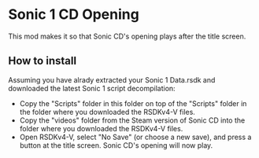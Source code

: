 # Sonic 1 CD Opening
This mod makes it so that Sonic CD's opening plays after the title screen.

## How to install
Assuming you have alrady extracted your Sonic 1 Data.rsdk and downloaded the latest Sonic 1 script decompilation:
* Copy the "Scripts" folder in this folder on top of the "Scripts" folder in the folder where you downloaded the RSDKv4-V files.
* Copy the "videos" folder from the Steam version of Sonic CD into the folder where you downloaded the RSDKv4-V files.
* Open RSDKv4-V, select "No Save" (or choose a new save), and press a button at the title screen. Sonic CD's opening will now play.
